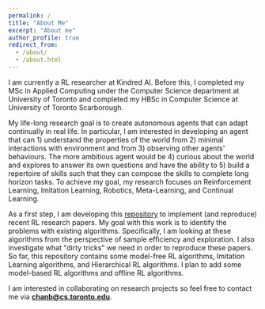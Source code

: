```yaml
---
permalink: /
title: "About Me"
excerpt: "About me"
author_profile: true
redirect_from: 
  - /about/
  - /about.html
---
```


I am currently a RL researcher at Kindred AI. Before this, I completed my MSc in Applied Computing under the Computer Science department at University of Toronto and completed my HBSc in Computer Science at University of Toronto Scarborough.

My life-long research goal is to create autonomous agents that can adapt continually in real life. In particular, I am interested in developing an agent that can 1) understand the properties of the world from 2) minimal interactions with environment and from 3) observing other agents' behaviours. The more ambitious agent would be 4) curious about the world and explores to answer its own questions and have the ability to 5) build a repertoire of skills such that they can compose the skills to complete long horizon tasks. To achieve my goal, my research focuses on Reinforcement Learning, Imitation Learning, Robotics, Meta-Learning, and Continual Learning.

As a first step, I am developing this [repository](https://github.com/chanb/rl_sandbox_public) to implement (and reproduce) recent RL research papers. My goal with this work is to identify the problems with existing algorithms. Specifically, I am looking at these algorithms from the perspective of sample efficiency and exploration. I also investigate what "dirty tricks" we need in order to reproduce these papers. So far, this repository contains some model-free RL algorithms, Imitation Learning algorithms, and Hierarchical RL algorithms. I plan to add some model-based RL algorithms and offline RL algorithms.

I am interested in collaborating on research projects so feel free to contact me via [**chanb@cs.toronto.edu**](mailto:chanb@cs.toronto.edu).
